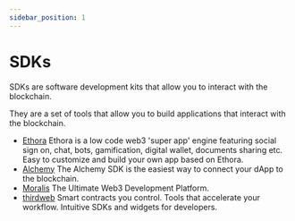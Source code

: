 ```yaml
---
sidebar_position: 1
---
```


# SDKs

SDKs are software development kits that allow you to interact with the blockchain. 

They are a set of tools that allow you to build applications that interact with the blockchain.
- [Ethora](https://github.com/dappros/ethora) Ethora is a low code web3 'super app' engine featuring social sign on, chat, bots, gamification, digital wallet, documents sharing etc. Easy to customize and build your own app based on Ethora.
- [Alchemy](https://www.alchemy.com/sdk) The Alchemy SDK is the easiest way to connect your dApp to the blockchain.
- [Moralis](https://moralis.io/) The Ultimate Web3 Development Platform.
- [thirdweb](https://thirdweb.com/) Smart contracts you control. Tools that accelerate your workflow. Intuitive SDKs and widgets for developers.
